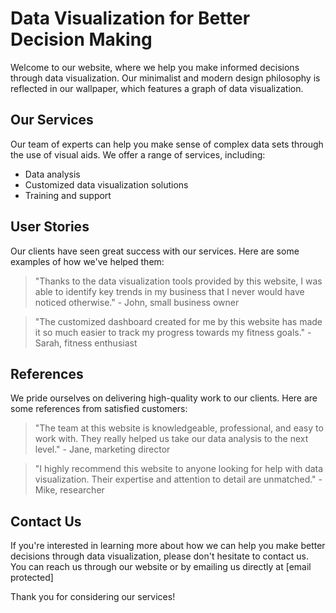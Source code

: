 <!--font:Raleway-->

# Data Visualization for Better Decision Making

Welcome to our website, where we help you make informed decisions through data visualization. Our minimalist and modern design philosophy is reflected in our wallpaper, which features a graph of data visualization.

## Our Services

Our team of experts can help you make sense of complex data sets through the use of visual aids. We offer a range of services, including:

- Data analysis
- Customized data visualization solutions
- Training and support

## User Stories

Our clients have seen great success with our services. Here are some examples of how we've helped them:

> "Thanks to the data visualization tools provided by this website, I was able to identify key trends in my business that I never would have noticed otherwise." - John, small business owner

> "The customized dashboard created for me by this website has made it so much easier to track my progress towards my fitness goals." - Sarah, fitness enthusiast

## References

We pride ourselves on delivering high-quality work to our clients. Here are some references from satisfied customers:

> "The team at this website is knowledgeable, professional, and easy to work with. They really helped us take our data analysis to the next level." - Jane, marketing director

> "I highly recommend this website to anyone looking for help with data visualization. Their expertise and attention to detail are unmatched." - Mike, researcher

## Contact Us

If you're interested in learning more about how we can help you make better decisions through data visualization, please don't hesitate to contact us. You can reach us through our website or by emailing us directly at [email protected]

Thank you for considering our services!

<!--

Write me content for website with wallpaper which alt text is:

"A wallpaper with a graph of data visualization, in a minimalist and modern design."

The name/title of the page should not be 1:1 copy of the alt text but rather a real content of the website which is using this wallpaper.

- Use markdown format 
- Start with heading
- Heading should be short and concise
- The content should look like a real website 
- The website should not be about the wallpaper, wallpaper is just a related background
- Heading should be contain work "wallpaper" or "background"
- Include real sections like references, contact, user stories, etc. use things relevant to the page purpose.
- Feel free to use structure like headings, bullets, numbering, blockquotes, paragraphs, horizontal lines, etc.
- You can use formatting like bold or _italic_
- You can include UTF-8 emojis
- Links should be only #hash anchors (and you can refer to the document itself)
- Do not include images


---


# Data Visualization for Better Decision Making

Welcome to our website, where we help you make informed decisions through data visualization. Our minimalist and modern design philosophy is reflected in our wallpaper, which features a graph of data visualization.

## Our Services

Our team of experts can help you make sense of complex data sets through the use of visual aids. We offer a range of services, including:

- Data analysis
- Customized data visualization solutions
- Training and support

## User Stories

Our clients have seen great success with our services. Here are some examples of how we've helped them:

> "Thanks to the data visualization tools provided by this website, I was able to identify key trends in my business that I never would have noticed otherwise." - John, small business owner

> "The customized dashboard created for me by this website has made it so much easier to track my progress towards my fitness goals." - Sarah, fitness enthusiast

## References

We pride ourselves on delivering high-quality work to our clients. Here are some references from satisfied customers:

> "The team at this website is knowledgeable, professional, and easy to work with. They really helped us take our data analysis to the next level." - Jane, marketing director

> "I highly recommend this website to anyone looking for help with data visualization. Their expertise and attention to detail are unmatched." - Mike, researcher

## Contact Us

If you're interested in learning more about how we can help you make better decisions through data visualization, please don't hesitate to contact us. You can reach us through our website or by emailing us directly at [email protected]

Thank you for considering our services!

-->
